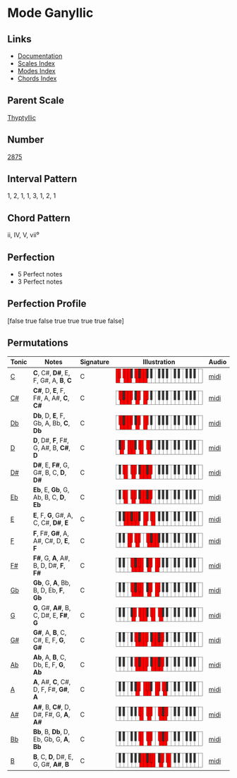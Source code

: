 # Mode Ganyllic

## Links

- [Documentation](README.md)
- [Scales Index](Scales.md)
- [Modes Index](Modes.md)
- [Chords Index](Chords.md)

## Parent Scale

[Thyptyllic](ScaleThyptyllic.md)

## Number

[2875](https://ianring.com/musictheory/scales/2875)

## Interval Pattern

1, 2, 1, 1, 3, 1, 2, 1

## Chord Pattern

ii, IV, V, vii⁰

## Perfection

- 5 Perfect notes
- 3 Perfect notes

## Perfection Profile

[false true false true true true true false]

## Permutations

| Tonic | Notes | Signature | Illustration | Audio |
|-------|-------|-----------|--------------|-------|
| [C](ModeCNaturalGanyllic.md) | **C**, C#, **D#**, E, F, G#, A, **B**, **C** | C | ![CNaturalGanyllic](ModeCNaturalGanyllic.png) | [midi](https://github.com/edipermadi/music/blob/main/docs/ModeCNaturalGanyllic.mid?raw=true) |
| [C#](ModeCSharpGanyllic.md) | **C#**, D, **E**, F, F#, A, A#, **C**, **C#** | C | ![CSharpGanyllic](ModeCSharpGanyllic.png) | [midi](https://github.com/edipermadi/music/blob/main/docs/ModeCSharpGanyllic.mid?raw=true) |
| [Db](ModeDFlatGanyllic.md) | **Db**, D, **E**, F, Gb, A, Bb, **C**, **Db** | C | ![DFlatGanyllic](ModeDFlatGanyllic.png) | [midi](https://github.com/edipermadi/music/blob/main/docs/ModeDFlatGanyllic.mid?raw=true) |
| [D](ModeDNaturalGanyllic.md) | **D**, D#, **F**, F#, G, A#, B, **C#**, **D** | C | ![DNaturalGanyllic](ModeDNaturalGanyllic.png) | [midi](https://github.com/edipermadi/music/blob/main/docs/ModeDNaturalGanyllic.mid?raw=true) |
| [D#](ModeDSharpGanyllic.md) | **D#**, E, **F#**, G, G#, B, C, **D**, **D#** | C | ![DSharpGanyllic](ModeDSharpGanyllic.png) | [midi](https://github.com/edipermadi/music/blob/main/docs/ModeDSharpGanyllic.mid?raw=true) |
| [Eb](ModeEFlatGanyllic.md) | **Eb**, E, **Gb**, G, Ab, B, C, **D**, **Eb** | C | ![EFlatGanyllic](ModeEFlatGanyllic.png) | [midi](https://github.com/edipermadi/music/blob/main/docs/ModeEFlatGanyllic.mid?raw=true) |
| [E](ModeENaturalGanyllic.md) | **E**, F, **G**, G#, A, C, C#, **D#**, **E** | C | ![ENaturalGanyllic](ModeENaturalGanyllic.png) | [midi](https://github.com/edipermadi/music/blob/main/docs/ModeENaturalGanyllic.mid?raw=true) |
| [F](ModeFNaturalGanyllic.md) | **F**, F#, **G#**, A, A#, C#, D, **E**, **F** | C | ![FNaturalGanyllic](ModeFNaturalGanyllic.png) | [midi](https://github.com/edipermadi/music/blob/main/docs/ModeFNaturalGanyllic.mid?raw=true) |
| [F#](ModeFSharpGanyllic.md) | **F#**, G, **A**, A#, B, D, D#, **F**, **F#** | C | ![FSharpGanyllic](ModeFSharpGanyllic.png) | [midi](https://github.com/edipermadi/music/blob/main/docs/ModeFSharpGanyllic.mid?raw=true) |
| [Gb](ModeGFlatGanyllic.md) | **Gb**, G, **A**, Bb, B, D, Eb, **F**, **Gb** | C | ![GFlatGanyllic](ModeGFlatGanyllic.png) | [midi](https://github.com/edipermadi/music/blob/main/docs/ModeGFlatGanyllic.mid?raw=true) |
| [G](ModeGNaturalGanyllic.md) | **G**, G#, **A#**, B, C, D#, E, **F#**, **G** | C | ![GNaturalGanyllic](ModeGNaturalGanyllic.png) | [midi](https://github.com/edipermadi/music/blob/main/docs/ModeGNaturalGanyllic.mid?raw=true) |
| [G#](ModeGSharpGanyllic.md) | **G#**, A, **B**, C, C#, E, F, **G**, **G#** | C | ![GSharpGanyllic](ModeGSharpGanyllic.png) | [midi](https://github.com/edipermadi/music/blob/main/docs/ModeGSharpGanyllic.mid?raw=true) |
| [Ab](ModeAFlatGanyllic.md) | **Ab**, A, **B**, C, Db, E, F, **G**, **Ab** | C | ![AFlatGanyllic](ModeAFlatGanyllic.png) | [midi](https://github.com/edipermadi/music/blob/main/docs/ModeAFlatGanyllic.mid?raw=true) |
| [A](ModeANaturalGanyllic.md) | **A**, A#, **C**, C#, D, F, F#, **G#**, **A** | C | ![ANaturalGanyllic](ModeANaturalGanyllic.png) | [midi](https://github.com/edipermadi/music/blob/main/docs/ModeANaturalGanyllic.mid?raw=true) |
| [A#](ModeASharpGanyllic.md) | **A#**, B, **C#**, D, D#, F#, G, **A**, **A#** | C | ![ASharpGanyllic](ModeASharpGanyllic.png) | [midi](https://github.com/edipermadi/music/blob/main/docs/ModeASharpGanyllic.mid?raw=true) |
| [Bb](ModeBFlatGanyllic.md) | **Bb**, B, **Db**, D, Eb, Gb, G, **A**, **Bb** | C | ![BFlatGanyllic](ModeBFlatGanyllic.png) | [midi](https://github.com/edipermadi/music/blob/main/docs/ModeBFlatGanyllic.mid?raw=true) |
| [B](ModeBNaturalGanyllic.md) | **B**, C, **D**, D#, E, G, G#, **A#**, **B** | C | ![BNaturalGanyllic](ModeBNaturalGanyllic.png) | [midi](https://github.com/edipermadi/music/blob/main/docs/ModeBNaturalGanyllic.mid?raw=true) |
